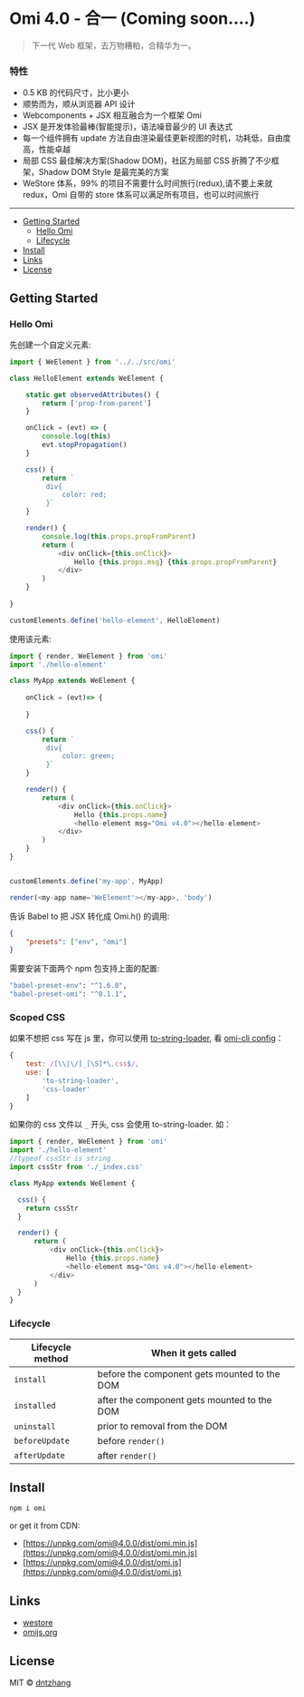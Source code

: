 # Omi 4.0 - 合一  (Coming soon....)

> 下一代 Web 框架，去万物糟粕，合精华为一。

### 特性

- 0.5 KB 的代码尺寸，比小更小
- 顺势而为，顺从浏览器 API 设计
- Webcomponents + JSX 相互融合为一个框架 Omi
- JSX 是开发体验最棒(智能提示)，语法噪音最少的 UI 表达式
- 每一个组件拥有 update 方法自由渲染最佳更新视图的时机，功耗低，自由度高，性能卓越
- 局部 CSS 最佳解决方案(Shadow DOM)，社区为局部 CSS 折腾了不少框架，Shadow DOM Style 是最完美的方案
- WeStore 体系，99% 的项目不需要什么时间旅行(redux),请不要上来就 redux，Omi 自带的 store 体系可以满足所有项目，也可以时间旅行


---

- [Getting Started](#getting-started)
	- [Hello Omi](#hello-omi)
	- [Lifecycle](#lifecycle)
- [Install](#install)
- [Links](#links)
- [License](#license)


## Getting Started

### Hello Omi

先创建一个自定义元素:

```js
import { WeElement } from '../../src/omi'

class HelloElement extends WeElement {

    static get observedAttributes() { 
        return ['prop-from-parent']
    }

    onClick = (evt) => {
        console.log(this)
        evt.stopPropagation()
    }

    css() {
        return `
         div{
             color: red;
         }`
    }

    render() {
        console.log(this.props.propFromParent)
        return (
            <div onClick={this.onClick}>
                Hello {this.props.msg} {this.props.propFromParent}
            </div>
        )
    }
    
}

customElements.define('hello-element', HelloElement)
```

使用该元素:

``` js
import { render, WeElement } from 'omi'
import './hello-element'

class MyApp extends WeElement {
    
    onClick = (evt)=> {
       
    }

    css() {
        return `
         div{
             color: green;
         }`
    }

    render() {
        return (
            <div onClick={this.onClick}>
                Hello {this.props.name}
                <hello-element msg="Omi v4.0"></hello-element>
            </div>
        )
    }
}


customElements.define('my-app', MyApp)

render(<my-app name='WeElement'></my-app>, 'body')
```

告诉 Babel to 把 JSX 转化成 Omi.h() 的调用:

``` json
{
    "presets": ["env", "omi"]
}
```

需要安装下面两个 npm 包支持上面的配置:

``` bash
"babel-preset-env": "^1.6.0",
"babel-preset-omi": "^0.1.1",
```

### Scoped CSS


如果不想把 css 写在 js 里，你可以使用 [to-string-loader](https://www.npmjs.com/package/to-string-loader), 看 [omi-cli config](https://github.com/AlloyTeam/omi-cli/blob/master/template/app/config/webpack.config.dev.js#L156-L162)：

``` js
{
    test: /[\\|\/]_[\S]*\.css$/,
    use: [
        'to-string-loader',
        'css-loader'
    ]
}
```

如果你的 css 文件以 `_` 开头, css 会使用 to-string-loader. 如：

``` js
import { render, WeElement } from 'omi'
import './hello-element'
//typeof cssStr is string
import cssStr from './_index.css' 

class MyApp extends WeElement {

  css() {
    return cssStr
  }

  render() {
      return (
          <div onClick={this.onClick}>
              Hello {this.props.name}
              <hello-element msg="Omi v4.0"></hello-element>
          </div>
      )
  }
}
```


### Lifecycle

| Lifecycle method            | When it gets called                              |
|-------------------------------|--------------------------------------------------|
| `install`        | before the component gets mounted to the DOM     |
| `installed`         | after the component gets mounted to the DOM      |
| `uninstall`      | prior to removal from the DOM                    |
| `beforeUpdate`       | before `render()`                                |
| `afterUpdate`        | after `render()`                                 |



## Install

``` bash
npm i omi
```

or get it from CDN:

* [https://unpkg.com/omi@4.0.0/dist/omi.min.js](https://unpkg.com/omi@4.0.0/dist/omi.min.js)
* [https://unpkg.com/omi@4.0.0/dist/omi.js](https://unpkg.com/omi@4.0.0/dist/omi.js)

## Links

- [westore](https://preactjs.com/)
- [omijs.org](http://omijs.org/)

## License

MIT © [dntzhang](https://github.com/dntzhang)
